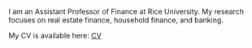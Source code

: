I am an Assistant Professor of Finance at Rice University. My research focuses on real estate finance, household finance, and banking. 

My CV is available here: [CV](https://davidzhang.scholar.harvard.edu/files/dhz/files/davidzhang_cv.pdf)
